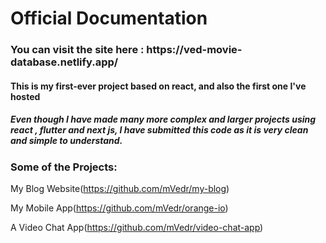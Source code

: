 <h1>Official Documentation</h1>

<h3>You can visit the site here  : https://ved-movie-database.netlify.app/ </h3>

<h4>This is my first-ever project based on react, and also the first one I've hosted</h4>

<h5>Even though I have made many more complex and larger projects using react , flutter and next js, I have submitted this code as it is very clean and simple to understand.</h5>

<h3>Some of the Projects:</h3>

My Blog Website(https://github.com/mVedr/my-blog)

My Mobile App(https://github.com/mVedr/orange-io)

A Video Chat App(https://github.com/mVedr/video-chat-app)


